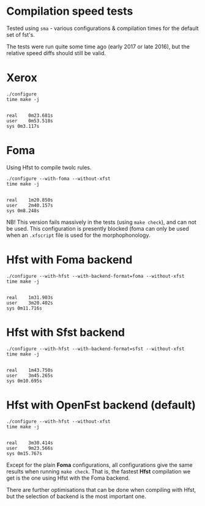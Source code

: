 # Compilation speed tests

Tested using `sma` - various configurations & compilation times for the
default set of fst's.

The tests were run quite some time ago (early 2017 or late 2016), but the
relative speed diffs should still be valid.

# Xerox

```
./configure
time make -j


real	0m23.681s
user	0m53.518s
sys	0m3.117s
```

# Foma

Using Hfst to compile twolc rules.

```
./configure --with-foma --without-xfst
time make -j


real	1m20.850s
user	2m40.157s
sys	0m8.248s
```

NB! This version fails massively in the tests (using `make check`), and can
not be used. This configuration is presently blocked (foma can only be used when
an `.xfscript` file is used for the morphophonology.

# Hfst with Foma backend

```
./configure --with-hfst --with-backend-format=foma --without-xfst
time make -j


real	1m31.903s
user	3m20.402s
sys	0m11.716s
```

# Hfst with Sfst backend

```
./configure --with-hfst --with-backend-format=sfst --without-xfst
time make -j


real	1m43.750s
user	3m45.265s
sys	0m10.695s
```

# Hfst with OpenFst backend (default)

```
./configure --with-hfst --without-xfst
time make -j


real	3m30.414s
user	9m23.566s
sys	0m15.767s
```

Except for the plain **Foma** configurations, all configurations give the same
results when running `make check`. That is, the fastest **Hfst** compilation
we get is the one using Hfst with the Foma backend.

There are further optimisations that can be done when compiling with Hfst, but
the selection of backend is the most important one.

